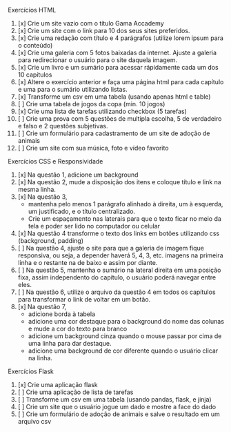 Exercícios HTML

1. [x] Crie um site vazio com o título Gama Accademy
1. [x] Crie um site com o link para 10 dos seus sites preferidos.
1. [x] Crie uma redação com título e 4 parágrafos (utilize lorem ipsum para o conteúdo)
1. [x] Crie uma galeria com 5 fotos baixadas da internet. Ajuste a galeria para redirecionar o usuário para o site daquela imagem.
1. [x] Crie um livro e um sumário para acessar rápidamente cada um dos 10 capítulos
1. [x] Altere o exercício anterior e faça uma página html para cada capítulo e uma para o sumário utilizando listas.
1. [x] Transforme um csv em uma tabela (usando apenas html e table)
1. [ ] Crie uma tabela de jogos da copa (min. 10 jogos)
1. [x] Crie uma lista de tarefas utilizando checkbox (5 tarefas)
1. [ ] Crie uma prova com 5 questões de multipla escolha, 5 de verdadeiro e falso e 2 questões subjetivas.
1. [ ] Crie um formulário para cadastramento de um site de adoção de animais
1. [ ] Crie um site com sua música, foto e vídeo favorito

Exercícios CSS e Responsividade
1. [x] Na questão 1, adicione um background
1. [x] Na questão 2, mude a disposição dos itens e coloque título e link na mesma linha.
1. [x] Na questão 3,
   -  mantenha pelo menos 1 parágrafo alinhado à direita, um à esquerda, um justificado, e o título centralizado.
   - Crie um espaçamento nas laterais para que o texto ficar no meio da tela e poder ser lido no computador ou celular
1. [x] Na questão 4 transforme o texto dos links em botões utilizando css (background, padding)
1. [ ] Na questão 4, ajuste o site para que a galeria de imagem fique responsiva, ou seja, a depender haverá 5, 4, 3, etc. imagens na primeira linha e o restante na de baixo e assim por diante.
1. [ ] Na questão 5, mantenha o sumário na lateral direita em uma posição fixa, assim independento do capítulo, o usuário poderá navegar entre eles.
1. [ ] Na questão 6, utilize o arquivo da questão 4 em todos os capítulos para transformar o link de voltar em um botão.
1. [x] Na questão 7,
    - adicione borda à tabela
    - adicione uma cor destaque para o background do nome das colunas e mude a cor do texto para branco
    - adicione um background cinza quando o mouse passar por cima de uma linha para dar destaque.
    - adicione uma background de cor diferente quando o usuário clicar na linha.

Exercícios Flask
1. [x] Crie uma aplicação flask
1. [ ] Crie uma aplicação de lista de tarefas
1. [ ] Transforme um csv em uma tabela (usando pandas, flask, e jinja)
1. [ ] Crie um site que o usuário jogue um dado e mostre a face do dado
1. [ ] Crie um formulário de adoção de animais e salve o resultado em um arquivo csv